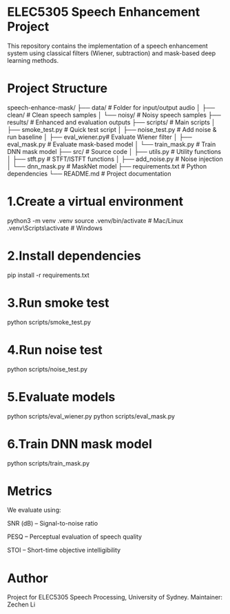 # ELEC5305 Speech Enhancement Project

This repository contains the implementation of a speech enhancement system using classical filters (Wiener, subtraction) and mask-based deep learning methods.

# Project Structure
speech-enhance-mask/
├── data/ # Folder for input/output audio
│ ├── clean/ # Clean speech samples
│ └── noisy/ # Noisy speech samples
├── results/ # Enhanced and evaluation outputs
├── scripts/ # Main scripts
│ ├── smoke_test.py # Quick test script
│ ├── noise_test.py # Add noise & run baseline
│ ├── eval_wiener.py# Evaluate Wiener filter
│ ├── eval_mask.py # Evaluate mask-based model
│ └── train_mask.py # Train DNN mask model
├── src/ # Source code
│ ├── utils.py # Utility functions
│ ├── stft.py # STFT/ISTFT functions
│ ├── add_noise.py # Noise injection
│ └── dnn_mask.py # MaskNet model
├── requirements.txt # Python dependencies
└── README.md # Project documentation


# 1.Create a virtual environment

python3 -m venv .venv
source .venv/bin/activate     # Mac/Linux
.venv\Scripts\activate        # Windows

# 2.Install dependencies

pip install -r requirements.txt

# 3.Run smoke test

python scripts/smoke_test.py

# 4.Run noise test

python scripts/noise_test.py

# 5.Evaluate models

python scripts/eval_wiener.py
python scripts/eval_mask.py

# 6.Train DNN mask model 

python scripts/train_mask.py

# Metrics
We evaluate using:

SNR (dB) – Signal-to-noise ratio

PESQ – Perceptual evaluation of speech quality

STOI – Short-time objective intelligibility

# Author

Project for ELEC5305 Speech Processing, University of Sydney.
Maintainer: Zechen Li